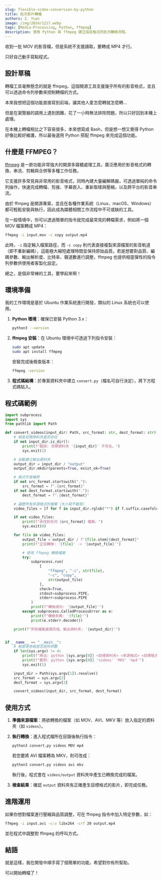 ```yaml
---
slug: flexible-video-conversion-by-python
title: 批次影片轉檔
authors: Z. Yuan
image: /img/2024/1217.webp
tags: [Media-Processing, Python, ffmpeg]
description: 使用 Python 與 ffmpeg 建立指定格式的批次轉換流程。
---
```


收到一批 MOV 的影音檔，但是系統不支援讀取，要轉成 MP4 才行。

只好自己動手寫點程式。

<!-- truncate -->

## 設計草稿

轉檔工具毫無懸念的就是 ffmpeg，這個開源工具支援幾乎所有的影音格式，並且可以透過命令列參數來控制轉檔的方式。

本來我想把這個功能直接寫到前端，讓其他人愛怎麼轉就怎麼轉...

但是在瀏覽器的調用上遇到困難，花了一小時無法排除問題，所以只好回到本機上處理。

在本機上轉檔相比之下容易很多，本來想寫成 Bash，但是想一想又覺得 Python 好像比較好維護，所以最後選用 Python 搭配 ffmpeg 來完成這個功能。

## 什麼是 FFMPEG？

[ffmpeg](https://ffmpeg.org/) 是一款功能非常強大的開源多媒體處理工具，廣泛應用於影音格式的轉換、串流、剪輯與合併等多種工作任務。

它支援許多常見與非常用的影音格式，同時內建大量編解碼器，可透過單純的命令列操作，快速完成轉檔、剪接、字幕嵌入、重新取樣與壓縮，以及跨平台的影音串流。

由於 ffmpeg 是開源專案，並且在各種作業系統（Linux、macOS、Windows）都可輕鬆安裝與執行，因此成為媒體相關工作流程中不可或缺的工具。

在一般情境中，你可以透過簡單的指令就完成最常見的轉檔需求，例如將一個 MOV 檔案轉成 MP4：

```bash
ffmpeg -i input.mov -c copy output.mp4
```

此時，`-i` 指定輸入檔案路徑，而 `-c copy` 則代表直接複製來源檔案的影音軌道（即不重新編碼），這能極大縮短處理時間並保持原始品質。若是想要對品質、編碼參數、輸出解析度、比特率、聲道數進行調整，ffmpeg 也提供相當彈性的指令列參數供使用者客製化設定。

總之，是個非常棒的工具，要學起來啊！

## 環境準備

我的工作環境是基於 Ubuntu 作業系統進行開發，類似的 Linux 系統也可以使用。

1. **Python 環境**：確保已安裝 Python 3.x：

   ```bash
   python3 --version
   ```

2. **ffmpeg 安裝**：在 Ubuntu 環境中可透過下列指令安裝：

   ```bash
   sudo apt update
   sudo apt install ffmpeg
   ```

   安裝完成後檢查版本：

   ```bash
   ffmpeg -version
   ```

3. **程式碼結構**：於專案資料夾中建立 `convert.py`（檔名可自行決定），將下方程式碼貼入。

## 程式碼範例

```python
import subprocess
import sys
from pathlib import Path

def convert_videos(input_dir: Path, src_format: str, dest_format: str):
    # 檢查目標資料夾是否存在
    if not input_dir.is_dir():
        print(f"錯誤: 目標資料夾 '{input_dir}' 不存在。")
        sys.exit(1)

    # 自動建立輸出資料夾
    output_dir = input_dir / "output"
    output_dir.mkdir(parents=True, exist_ok=True)

    # 格式字首補齊
    if not src_format.startswith("."):
        src_format = f".{src_format}"
    if not dest_format.startswith("."):
        dest_format = f".{dest_format}"

    # 遍歷所有來源格式的檔案（大小寫不敏感）
    video_files = [f for f in input_dir.rglob("*") if f.suffix.casefold() == src_format.casefold()]

    if not video_files:
        print(f"未找到任何 {src_format} 檔案。")
        sys.exit(0)

    for file in video_files:
        output_file = output_dir / f"{file.stem}{dest_format}"
        print(f"正在轉換: '{file}' -> '{output_file}'")

        # 使用 ffmpeg 轉換檔案
        try:
            subprocess.run(
                [
                    "ffmpeg", "-i", str(file),
                    "-c", "copy",
                    str(output_file)
                ],
                check=True,
                stdout=subprocess.PIPE,
                stderr=subprocess.PIPE
            )
            print(f"轉換成功: '{output_file}'")
        except subprocess.CalledProcessError as e:
            print(f"轉換失敗: '{file}'")
            print(e.stderr.decode())

    print(f"所有檔案處理完成。輸出資料夾: '{output_dir}'")


if __name__ == "__main__":
    # 檢查使用者是否提供參數
    if len(sys.argv) != 4:
        print(f"用法: python {sys.argv[0]} <目標資料夾> <來源格式> <目標格式>")
        print(f"範例: python {sys.argv[0]} 'videos' 'MOV' 'mp4'")
        sys.exit(1)

    input_dir = Path(sys.argv[1]).resolve()
    src_format = sys.argv[2]
    dest_format = sys.argv[3]

    convert_videos(input_dir, src_format, dest_format)
```

## 使用方式

1. **準備來源檔案**：將欲轉換的檔案（如 MOV、AVI、MKV 等）放入指定的資料夾（如 `videos`）。

2. **執行轉換**：進入程式檔所在目錄後執行指令：

   ```bash
   python3 convert.py videos MOV mp4
   ```

   若您要將 AVI 檔案轉為 MKV，則可改成：

   ```bash
   python3 convert.py videos avi mkv
   ```

   執行後，程式會在 `videos/output` 資料夾中產生已轉換完成的檔案。

3. **檢查結果**：確認 `output` 資料夾有正確產生目標格式的影片，即完成任務。

## 進階運用

如果你想對檔案進行壓縮與品質調整，可在 ffmpeg 指令中加入特定參數，如：

```bash
ffmpeg -i input.avi -c:v libx264 -crf 20 output.mp4
```

並在程式中調整對 ffmpeg 的呼叫方式。

## 結語

就是這樣，我在開發中順手寫了個簡單的功能，希望對你有所幫助。

可以開始轉檔了！
